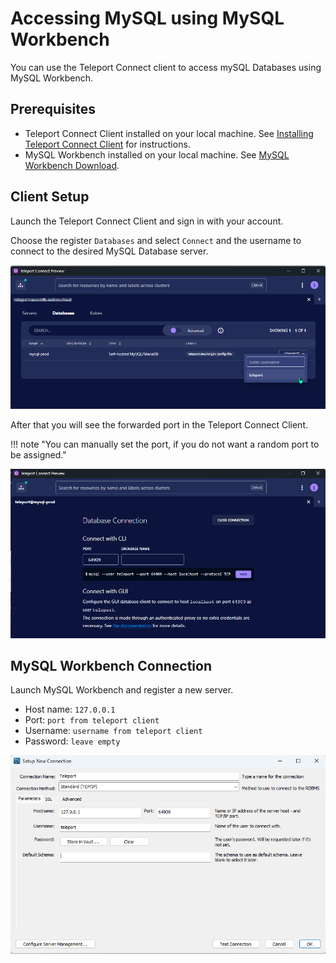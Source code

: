 # Accessing MySQL using MySQL Workbench

You can use the Teleport Connect client to access mySQL Databases using MySQL Workbench.

## Prerequisites

- Teleport Connect Client installed on your local machine. See [Installing Teleport Connect Client](/access/teleport/client-installation/) for instructions.
- MySQL Workbench installed on your local machine. See [MySQL Workbench Download](https://dev.mysql.com/downloads/workbench/).


## Client Setup
Launch the Teleport Connect Client and sign in with your account.

Choose the register `Databases` and select `Connect` and the username to connect to the desired MySQL Database server.

![Teleport Connect Database](../../assets/images/teleport_connect_database3.png)

After that you will see the forwarded port in the Teleport Connect Client.

!!! note "You can manually set the port, if you do not want a random port to be assigned."

![Teleport Connect Database](../../assets/images/teleport_connect_database4.png)

## MySQL Workbench Connection

Launch MySQL Workbench and register a new server.

- Host name: `127.0.0.1`
- Port: `port from teleport client`
- Username: `username from teleport client`
- Password: `leave empty`

![Teleport Connect Database](../../assets/images/teleport_connect_mysql_wb.png)

